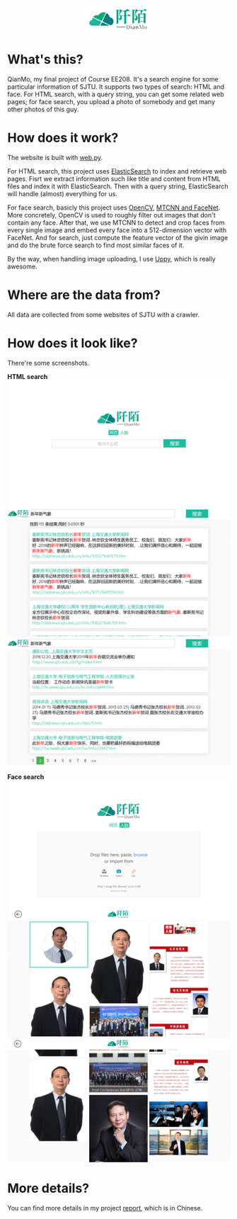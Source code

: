<div align="center">
    <img src="./Website/static/img/icon1.png" alt="QianMo" width="30%">
</div>

# What's this?
QianMo, my final project of Course EE208. It's a search engine for some particular information of SJTU. 
It supports two types of search: HTML and face. For HTML search, with a query string, you can get some
related web pages; for face search, you upload a photo of somebody and get many other photos of this guy.

# How does it work?
The website is built with [web.py](https://github.com/webpy/webpy).

For HTML search, this project uses [ElasticSearch](https://github.com/elastic/elasticsearch) 
to index and retrieve web pages. Fisrt we extract information
such like title and content from HTML files and index it with ElasticSearch. Then with a query string, ElasticSearch
will handle (almost) everything for us.

For face search, basicly this project uses [OpenCV](https://github.com/opencv/opencv), 
[MTCNN and FaceNet](https://github.com/davidsandberg/facenet). More concretely, OpenCV is used to roughly filter out 
images that don't contain any face. After that, we use MTCNN to detect and crop faces from every single image and embed every face
into a 512-dimension vector with FaceNet. And for search, just compute the feature vector of the 
givin image and do the brute force search to find most similar faces of it. 

By the way, when handling image uploading, I use [Uppy](https://github.com/transloadit/uppy), which is really awesome.

# Where are the data from?
All data are collected from some websites of SJTU with a crawler.

# How does it look like?
There're some screenshots.

**HTML search**
![](./Report/image/html1.png)
![](./Report/image/html2.png)
![](./Report/image/html3.png)

**Face search**
![](./Report/image/face1.png)
![](./Report/image/face2.jpg)
![](./Report/image/face3.png)

# More details?
You can find more details in my project [report](./Report/content.pdf), which is in Chinese. 


